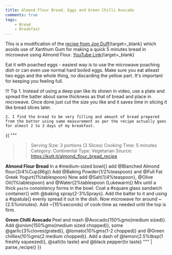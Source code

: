 ```yaml
---
title: Almond Flour Bread, Eggs and Green Chilli Avocado
comments: true
tags:
    - Bread
    - Breakfast
---
```


This is a modification of the [recipe from Joe Duff](https://kutt.it/almond_flour_bread_recipe){target=_blank} which avoids use of Xanthum Gum for making a quick 5 minutes bread in microwave using Almond Flour. [YouTube Link](https://youtu.be/-lh-0KxFjEM){target=_blank}

Eat it with poached eggs - easiest way is to use the microwave poaching dish or can even use normal hard boiled eggs. Make sure you eat atleast two eggs and the whole thing, no discarding the yellow part. It's important for keeping you feeling full. 

!!! Tip
    1. Instead of using a deep pan like its shown in video, use a plate and spread the batter about same thickness as that of bread and place in microwave. Once done just cut the size you like and it saves time in slicing it like bread slices later. 

    2. I find the bread to be very filling and amount of bread prepared from the batter using same measurement as per the recipe actually goes for almost 2 to 3 days of my breakfast.

{{ """
>> Serving Size: 3 portions (3 Slices)
>> Cooking Time: 5 minutes
>> Category: Continental
>> Type: Vegetarian
>> Source: https://kutt.it/almond_flour_bread_recipe

**Almond Flour Bread**
In a #medium-sized bowl{} add @Blanched Almond flour{3/4%Cup(86g)}
Add @Baking Powder{1/2%teaspoon} and @Full Fat Greek Yogurt{1%tablespoon}
Now add @Salt{1/4%teaspoon}, @Olive Oil{1%tablespoon} and @Water{2%tablespoon (Lukewarm)}
Mix until a thick `paste` consistency forms in the bowl.
Coat a #square glass sandwich container{} with @baking spray{2-3%Sprays}. 
Add the batter to it and using a #spatula{} evenly spread it out in the dish. 
Now microwave for around ~{2.5%minutes}.
Add ~{15%seconds} of cook-time as needed until the top is firm.

**Green Chilli Avocado**
Peel and mash @Avocado{150%gms(medium sized)}.
Add @onion{150%gms(medium sized chopped)}, some @garlic{3%cloves(grated)}, @tomato{10%gms(1-2 chopped)} and @Green chillies{10%gms(2 medium chopped)}. 
Add a dash of @lemon{2.5%tbsp(1 freshly squeezed)}, @salt{to taste} and @black pepper{to taste}
""" 
| parse_recipe() }}
